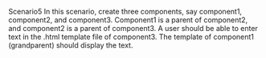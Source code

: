 Scenario5
In this scenario, create three components, say component1, component2, and component3. Component1 is a parent of component2, and component2 is a parent of component3. A user should be able to enter text in the .html template file of component3. The template of component1 (grandparent) should display the text.
